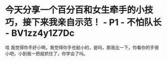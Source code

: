 # 今天分享一个百分百和女生牵手的小技巧，接下来我亲自示范！ - P1 - 不怕队长 - BV1zz4y1Z7Dc

哇 我觉得你手好小啊，我觉得你手也挺小的，是吗，那我比一下，你看你的手很小吧，小到我一把就抓住了，你学会了吗。